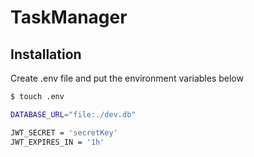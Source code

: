 # TaskManager

## Installation

Create .env file and put the environment variables below

```bash
$ touch .env
```

```bash
DATABASE_URL="file:./dev.db"

JWT_SECRET = 'secretKey'
JWT_EXPIRES_IN = '1h'
```
